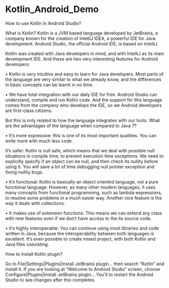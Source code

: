 # Kotlin_Android_Demo
How to use Kotlin in Android Studio?

What is Kotlin?
Kotlin is a JVM based language developed by JetBrains, a company known for the creation of IntelliJ IDEA, a powerful IDE for Java development. Android Studio, the official Android IDE, is based on IntelliJ.

Kotlin was created with Java developers in mind, and with IntelliJ as its main development IDE. And these are two very interesting features for Android developers:

• Kotlin is very intuitive and easy to learn for Java developers. Most parts of the language are very similar to what we already know, and the differences in basic concepts can be learnt in no time.

• We have total integration with our daily IDE for free. Android Studio can understand, compile and run Kotlin code. And the support for this language comes from the company who develops the IDE, so we Android developers are first-class citizens.

But this is only related to how the language integrates with our tools. What are the advantages of the language when compared to Java 7?

• It’s more expressive: this is one of its most important qualities. You can write more with much less code.

It’s safer: Kotlin is null safe, which means that we deal with possible null situations in compile time, to prevent execution time exceptions. We need to explicitly specify if an object can be null, and then check its nullity before using it. You will save a lot of time debugging null pointer exception and fixing nullity bugs.

• It’s functional: Kotlin is basically an object oriented language, not a pure functional language. However, as many other modern languages, it uses many concepts from functional programming, such as lambda expressions, to resolve some problems in a much easier way. Another nice feature is the way it deals with collections.

• It makes use of extension functions: This means we can extend any class with new features even if we don’t have access to the its source code.

• It’s highly interoperable: You can continue using most libraries and code written in Java, because the interoperability between both languages is excellent. It’s even possible to create mixed project, with both Kotlin and Java files coexisting.

How to install Kotlin plugin?

Go to File|Settings|Plugins|Install JetBrains plugin… then search “Kotlin” and install it. If you are looking at “Welcome to Android Studio” screen, choose Configure|Plugins|Install JetBrains plugin… You’ll to restart the Android Studio to see changes after this completes.
